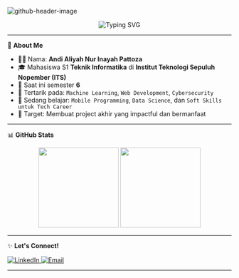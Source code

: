 ![github-header-image](https://github.com/user-attachments/assets/e7e25825-eace-49b2-b76c-9176d5853af8)

<p align="center">
  <img src="https://readme-typing-svg.herokuapp.com?font=Fira+Code&duration=4000&pause=1000&color=F78F8F&center=true&vCenter=true&width=435&lines=Welcome+to+my+GitHub!;Informatics+Student+at+ITS;Tech+Enthusiast+%F0%9F%92%BB;Always+Learning+Something+New!" alt="Typing SVG" />
</p>

---

🌸 **About Me**  
- 👩‍💻 Nama: **Andi Aliyah Nur Inayah Pattoza**  
- 🎓 Mahasiswa S1 **Teknik Informatika** di **Institut Teknologi Sepuluh Nopember (ITS)**  
- 📍 Saat ini semester **6**  
- 👀 Tertarik pada: `Machine Learning`, `Web Development`, `Cybersecurity`  
- 🌱 Sedang belajar: `Mobile Programming`, `Data Science`, dan `Soft Skills untuk Tech Career`  
- 🎯 Target: Membuat project akhir yang impactful dan bermanfaat  

---

📊 **GitHub Stats**
<p align="center">
  <img src="https://github-readme-stats.vercel.app/api?username=Aliyah-Pattoza&show_icons=true&theme=rose_pine" height="180px"/>
  <img src="https://github-readme-stats.vercel.app/api/top-langs/?username=Aliyah-Pattoza&layout=compact&theme=rose_pine" height="180px"/>
</p>

---

✨ **Let's Connect!**
<p align="left">
  <a href="https://www.linkedin.com/in/aliyahpattoza/" target="_blank">
    <img src="https://img.shields.io/badge/LinkedIn-%230077B5.svg?&style=for-the-badge&logo=linkedin&logoColor=white" alt="LinkedIn"/>
  </a>
  <a href="mailto:andialiyahnurinayah@email.com">
    <img src="https://img.shields.io/badge/Email-D14836?style=for-the-badge&logo=gmail&logoColor=white" alt="Email"/>
  </a>
</p>

---

